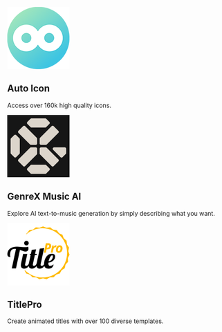 <MiniResourceCard slots="image,heading,text" repeat="3" theme="lightest" inRow="3" textColor="#424242" className="marketPlace inRow" />

![Auto Icon](../images/Auto-icon.png)

## Auto Icon

Access over 160k high quality icons.

![GenreX Music AI](../images/GenreX_music_ai.png)

## GenreX Music AI

Explore AI text-to-music generation by simply describing what you want.

![TitlePro](../images/Title-pro.png)

## TitlePro

Create animated titles with over 100 diverse templates.
